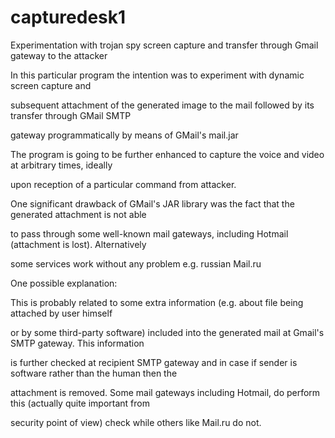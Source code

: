 capturedesk1
============

Experimentation with trojan spy screen capture and transfer through Gmail gateway to the attacker

In this particular program the intention was to experiment with dynamic screen capture and 

subsequent attachment of the generated image to the mail followed by its transfer through GMail SMTP 

gateway programmatically by means of GMail's mail.jar

The program is going to be further enhanced to capture the voice and video at arbitrary times, ideally 

upon reception of a particular command from attacker.

One significant drawback of GMail's JAR library was the fact that the generated attachment is not able 

to pass through some well-known mail gateways, including Hotmail (attachment is lost). Alternatively 

some services work without any problem e.g. russian Mail.ru

One possible explanation:

This is probably related to some extra information (e.g. about file being attached by user himself 

or by some third-party software) included into the generated mail at Gmail's SMTP gateway. This information 

is further checked at recipient SMTP gateway and in case if sender is software rather than the human then the

attachment is removed. Some mail gateways including Hotmail, do perform this (actually quite important from

security point of view) check while others like Mail.ru do not. 






